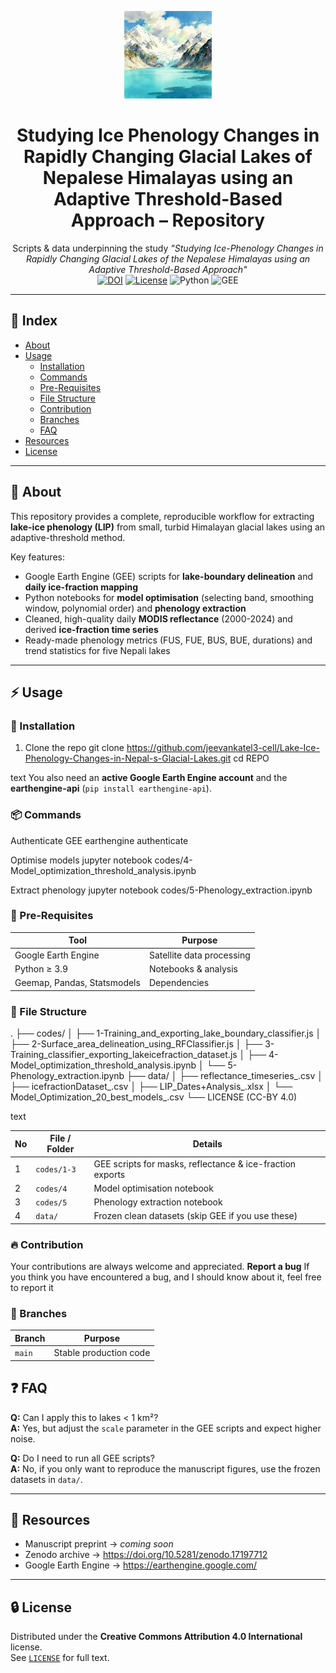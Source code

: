 <!-- PROJECT LOGO -->
<p align="center">
  <!-- Replace with a lake/glacier icon or your own logo -->
  <img src="https://github.com/jeevankatel3-cell/Lake-Ice-Phenology-Changes-in-Nepal-s-Glacial-Lakes/blob/main/Data/image.png" alt="Logo" width="140">
</p>

<h1 align="center">Studying Ice Phenology Changes in Rapidly Changing Glacial Lakes of Nepalese Himalayas using an Adaptive Threshold-Based Approach – Repository</h1>

<p align="center">
  Scripts & data underpinning the study
  <em>"Studying Ice-Phenology Changes in Rapidly Changing Glacial Lakes of the Nepalese Himalayas using an Adaptive Threshold-Based Approach"</em><br>
  <a href="https://doi.org/10.5281/zenodo.17197712"><img src="https://img.shields.io/badge/Zenodo-10.5281/zenodo.XXXXXXX-blue.svg?logo=zenodo" alt="DOI"></a>
  <a href="https://github.com/USERNAME/REPO/blob/main/LICENSE"><img src="https://img.shields.io/badge/License-CC--BY%204.0-lightgrey.svg?logo=creativecommons" alt="License"></a>
  <img alt="Python" src="https://img.shields.io/badge/Python-3.9%2B-blue?logo=python">
  <img alt="GEE" src="https://img.shields.io/badge/Google%20Earth%20Engine-Enabled-darkgreen?logo=google">
</p>

---

## 📒 Index
- [About](#-about)
- [Usage](#-usage)
  - [Installation](#installation)
  - [Commands](#commands)
  - [Pre-Requisites](#pre-requisites)
  - [File Structure](#file-structure)
  - [Contribution](#contribution)
  - [Branches](#branches)
  - [FAQ](#-faq)
- [Resources](#resources)
- [License](#-license)

---

## 🔰 About
This repository provides a complete, reproducible workflow for extracting **lake-ice phenology (LIP)** from small, turbid Himalayan glacial lakes using an adaptive-threshold method.  

Key features:
- Google Earth Engine (GEE) scripts for **lake-boundary delineation** and **daily ice-fraction mapping**  
- Python notebooks for **model optimisation** (selecting band, smoothing window, polynomial order) and **phenology extraction**  
- Cleaned, high-quality daily **MODIS reflectance** (2000-2024) and derived **ice-fraction time series**  
- Ready-made phenology metrics (FUS, FUE, BUS, BUE, durations) and trend statistics for five Nepali lakes

---

## ⚡ Usage

### 🔌 Installation
1. Clone the repo
git clone https://github.com/jeevankatel3-cell/Lake-Ice-Phenology-Changes-in-Nepal-s-Glacial-Lakes.git
cd REPO

text
You also need an **active Google Earth Engine account** and the **earthengine-api** (`pip install earthengine-api`).

### 📦 Commands
Authenticate GEE
earthengine authenticate

Optimise models
jupyter notebook codes/4-Model_optimization_threshold_analysis.ipynb

Extract phenology
jupyter notebook codes/5-Phenology_extraction.ipynb

### 📓 Pre-Requisites
| Tool | Purpose |
|------|---------|
| Google Earth Engine | Satellite data processing |
| Python ≥ 3.9      | Notebooks & analysis      |
| Geemap, Pandas, Statsmodels | Dependencies |


### 📁 File Structure
.
├── codes/
│ ├── 1-Training_and_exporting_lake_boundary_classifier.js
│ ├── 2-Surface_area_delineation_using_RFClassifier.js
│ ├── 3-Training_classifier_exporting_lakeicefraction_dataset.js
│ ├── 4-Model_optimization_threshold_analysis.ipynb
│ └── 5-Phenology_extraction.ipynb
├── data/
│ ├── reflectance_timeseries_.csv
│ ├── icefractionDataset_.csv
│ ├── LIP_Dates+Analysis_.xlsx
│ └── Model_Optimization_20_best_models_.csv
└── LICENSE (CC-BY 4.0)

text

| No | File / Folder | Details |
|----|---------------|---------|
| 1 | `codes/1-3` | GEE scripts for masks, reflectance & ice-fraction exports |
| 2 | `codes/4` | Model optimisation notebook |
| 3 | `codes/5` | Phenology extraction notebook |
| 4 | `data/` | Frozen clean datasets (skip GEE if you use these) |


### 🔥 Contribution
Your contributions are always welcome and appreciated. **Report a bug** If you think you have encountered a bug, and I should know about it, feel free to report it 

### 🌵 Branches
| Branch | Purpose |
|--------|---------|
| `main` | Stable production code |

## ❓ FAQ
**Q:** Can I apply this to lakes < 1 km²?  
**A:** Yes, but adjust the `scale` parameter in the GEE scripts and expect higher noise.

**Q:** Do I need to run all GEE scripts?  
**A:** No, if you only want to reproduce the manuscript figures, use the frozen datasets in `data/`.

---

## 📄 Resources
- Manuscript preprint → *coming soon*  
- Zenodo archive → https://doi.org/10.5281/zenodo.17197712
- Google Earth Engine → https://earthengine.google.com/

---

## 🔒 License
Distributed under the **Creative Commons Attribution 4.0 International** license.  
See [`LICENSE`](LICENSE) for full text.







